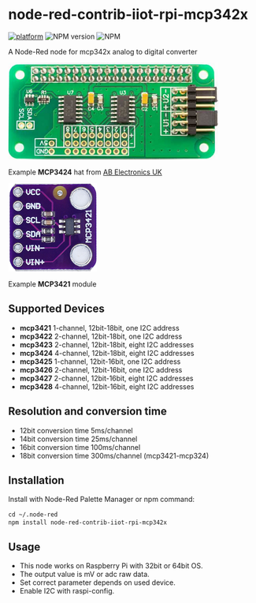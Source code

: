 # node-red-contrib-iiot-rpi-mcp342x

[![platform](https://img.shields.io/badge/platform-Node--RED-red)](https://nodered.org)
![NPM version](https://badge.fury.io/js/node-red-contrib-iiot-rpi-mcp342x.svg)
![NPM](https://img.shields.io/npm/l/node-red-contrib-iiot-mcp342x)

A Node-Red node for mcp342x analog to digital converter<br>

![image info](images/MCP3424.png)

Example  **MCP3424** hat from [AB Electronics UK](https://www.abelectronics.co.uk/)

![image info](images/MCP3421.png)

Example **MCP3421** module

## Supported Devices
- **mcp3421** 1-channel, 12bit-18bit, one I2C address
- **mcp3422** 2-channel, 12bit-18bit, one I2C address
- **mcp3423** 2-channel, 12bit-18bit, eight I2C addresses
- **mcp3424** 4-channel, 12bit-18bit, eight I2C addresses
- **mcp3425** 1-channel, 12bit-16bit, one I2C address
- **mcp3426** 2-channel, 12bit-16bit, one I2C address
- **mcp3427** 2-channel, 12bit-16bit, eight I2C addresses
- **mcp3428** 4-channel, 12bit-16bit, eight I2C addresses

## Resolution and conversion time
- 12bit conversion time 5ms/channel
- 14bit conversion time 25ms/channel
- 16bit conversion time 100ms/channel
- 18bit conversion time 300ms/channel (mcp3421-mcp324)

## Installation
Install with Node-Red Palette Manager or npm command:
```
cd ~/.node-red
npm install node-red-contrib-iiot-rpi-mcp342x
```

## Usage
- This node works on Raspberry Pi with 32bit or 64bit OS.
- The output value is mV or adc raw data.
- Set correct parameter depends on used device.
- Enable I2C with raspi-config.

